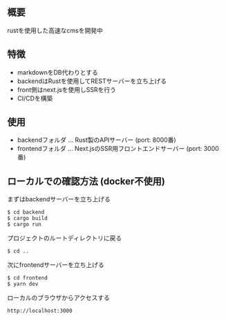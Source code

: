 ## 概要

rustを使用した高速なcmsを開発中

## 特徴

- markdownをDB代わりとする
- backendはRustを使用してRESTサーバーを立ち上げる
- front側はnext.jsを使用しSSRを行う
- CI/CDを構築

## 使用

- backendフォルダ ... Rust製のAPIサーバー (port: 8000番)
- frontendフォルダ ... Next.jsのSSR用フロントエンドサーバー (port: 3000番)

## ローカルでの確認方法 (docker不使用)

まずはbackendサーバーを立ち上げる

```
$ cd backend
$ cargo build
$ cargo run
```

プロジェクトのルートディレクトリに戻る

```
$ cd ..
```

次にfrontendサーバーを立ち上げる

```
$ cd frontend
$ yarn dev
```

ローカルのブラウザからアクセスする

```
http://localhost:3000
```